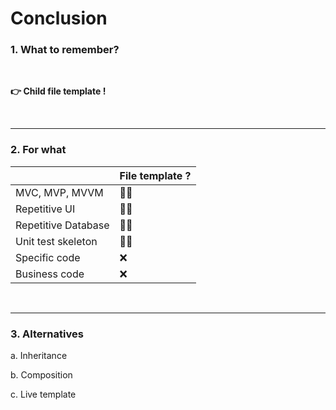 # Conclusion

### 1. What to remember?

<br>

**👉 Child file template !**

<br>

----

### 2. For what

|                     | File template ? |
|---------------------|-----------------|
| MVC, MVP, MVVM      | 🤷‍♂️           |
| Repetitive UI       | 🤷‍♂️           |
| Repetitive Database | 🤷‍♂️           |
| Unit test skeleton  | 🤷‍♂️           |
| Specific code       | ❌               |
| Business code       | ❌               |

<br>

----

### 3. Alternatives

a. Inheritance

b. Composition

c. Live template